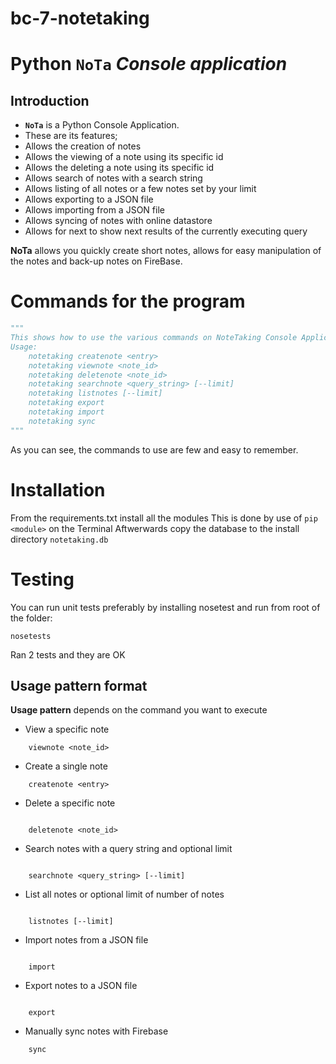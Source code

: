 # bc-7-notetaking
Python ``NoTa`` *Console application* 
======================================================================

## Introduction
*  **`NoTa`** is a Python Console Application.
*  These are its features;
  *  Allows the creation of notes
  *  Allows the viewing of a note using its specific id
  *  Allows the deleting a note using its specific id
  *  Allows search of notes with a search string
  *  Allows listing of all notes or a few notes set by your limit
  *  Allows exporting to a JSON file
  *  Allows importing from a JSON file
  *  Allows syncing of notes with online datastore
  *  Allows for next to show next results of the currently executing query 

**NoTa** allows you quickly create short notes, allows for easy manipulation of the notes and back-up notes on FireBase.


Commands for the program
======================================================================

```Python
"""
This shows how to use the various commands on NoteTaking Console Application
Usage:
    notetaking createnote <entry>
    notetaking viewnote <note_id>
    notetaking deletenote <note_id>
    notetaking searchnote <query_string> [--limit]
    notetaking listnotes [--limit]
    notetaking export 
    notetaking import 
    notetaking sync 
"""
```
As you can see, the commands to use are few and easy to remember.

Installation
======================================================================
From the requirements.txt install all the modules
This is done by use of `pip <module>` on the Terminal
Aftwerwards copy the database to the install directory `notetaking.db`

Testing
======================================================================

You can run unit tests preferably by installing nosetest and run from root of the folder:

    nosetests
Ran 2 tests and they are OK


Usage pattern format
----------------------------------------------------------------------

**Usage pattern** depends on the command you want to execute

- View a specific note 
```
	viewnote <note_id>
```

- Create a single note 
```
	createnote <entry>
```


- Delete a specific note
``` 

	deletenote <note_id>
```
- Search notes with a query string and optional limit
``` 

	searchnote <query_string> [--limit]
```
- List all notes or optional limit of number of notes
``` 

	listnotes [--limit]
```
- Import notes from a JSON file
``` 

	import 
```
- Export notes to a JSON file
``` 

	export
``` 

- Manually sync notes with Firebase
```
	sync 
```